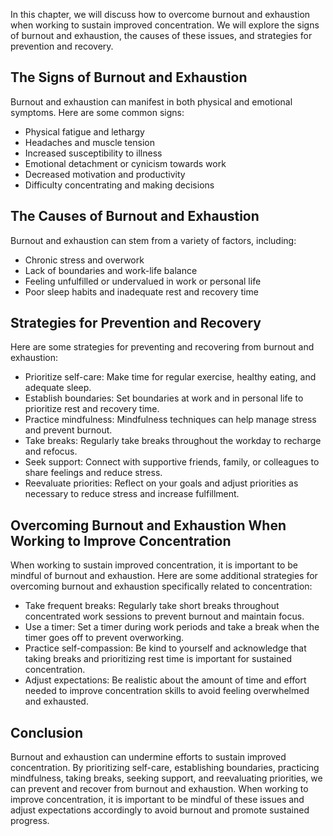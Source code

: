 
In this chapter, we will discuss how to overcome burnout and exhaustion when working to sustain improved concentration. We will explore the signs of burnout and exhaustion, the causes of these issues, and strategies for prevention and recovery.

The Signs of Burnout and Exhaustion
-----------------------------------

Burnout and exhaustion can manifest in both physical and emotional symptoms. Here are some common signs:

* Physical fatigue and lethargy
* Headaches and muscle tension
* Increased susceptibility to illness
* Emotional detachment or cynicism towards work
* Decreased motivation and productivity
* Difficulty concentrating and making decisions

The Causes of Burnout and Exhaustion
------------------------------------

Burnout and exhaustion can stem from a variety of factors, including:

* Chronic stress and overwork
* Lack of boundaries and work-life balance
* Feeling unfulfilled or undervalued in work or personal life
* Poor sleep habits and inadequate rest and recovery time

Strategies for Prevention and Recovery
--------------------------------------

Here are some strategies for preventing and recovering from burnout and exhaustion:

* Prioritize self-care: Make time for regular exercise, healthy eating, and adequate sleep.
* Establish boundaries: Set boundaries at work and in personal life to prioritize rest and recovery time.
* Practice mindfulness: Mindfulness techniques can help manage stress and prevent burnout.
* Take breaks: Regularly take breaks throughout the workday to recharge and refocus.
* Seek support: Connect with supportive friends, family, or colleagues to share feelings and reduce stress.
* Reevaluate priorities: Reflect on your goals and adjust priorities as necessary to reduce stress and increase fulfillment.

Overcoming Burnout and Exhaustion When Working to Improve Concentration
-----------------------------------------------------------------------

When working to sustain improved concentration, it is important to be mindful of burnout and exhaustion. Here are some additional strategies for overcoming burnout and exhaustion specifically related to concentration:

* Take frequent breaks: Regularly take short breaks throughout concentrated work sessions to prevent burnout and maintain focus.
* Use a timer: Set a timer during work periods and take a break when the timer goes off to prevent overworking.
* Practice self-compassion: Be kind to yourself and acknowledge that taking breaks and prioritizing rest time is important for sustained concentration.
* Adjust expectations: Be realistic about the amount of time and effort needed to improve concentration skills to avoid feeling overwhelmed and exhausted.

Conclusion
----------

Burnout and exhaustion can undermine efforts to sustain improved concentration. By prioritizing self-care, establishing boundaries, practicing mindfulness, taking breaks, seeking support, and reevaluating priorities, we can prevent and recover from burnout and exhaustion. When working to improve concentration, it is important to be mindful of these issues and adjust expectations accordingly to avoid burnout and promote sustained progress.
